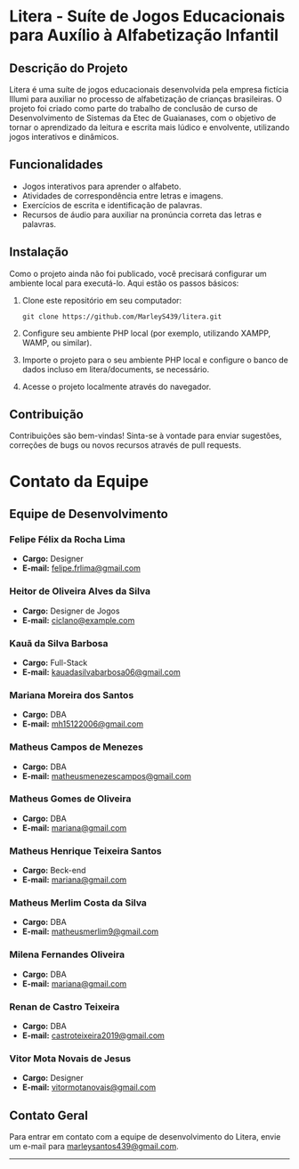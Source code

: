 # Litera - Suíte de Jogos Educacionais para Auxílio à Alfabetização Infantil

## Descrição do Projeto
Litera é uma suíte de jogos educacionais desenvolvida pela empresa fictícia Illumi para auxiliar no processo de alfabetização de crianças brasileiras. O projeto foi criado como parte do trabalho de conclusão de curso de Desenvolvimento de Sistemas da Etec de Guaianases, com o objetivo de tornar o aprendizado da leitura e escrita mais lúdico e envolvente, utilizando jogos interativos e dinâmicos.

## Funcionalidades
- Jogos interativos para aprender o alfabeto.
- Atividades de correspondência entre letras e imagens.
- Exercícios de escrita e identificação de palavras.
- Recursos de áudio para auxiliar na pronúncia correta das letras e palavras.

## Instalação
Como o projeto ainda não foi publicado, você precisará configurar um ambiente local para executá-lo. Aqui estão os passos básicos:

1. Clone este repositório em seu computador:
   ```
   git clone https://github.com/MarleyS439/litera.git
   ```

2. Configure seu ambiente PHP local (por exemplo, utilizando XAMPP, WAMP, ou similar).

3. Importe o projeto para o seu ambiente PHP local e configure o banco de dados incluso em litera/documents, se necessário.

4. Acesse o projeto localmente através do navegador.

## Contribuição
Contribuições são bem-vindas! Sinta-se à vontade para enviar sugestões, correções de bugs ou novos recursos através de pull requests.

# Contato da Equipe

## Equipe de Desenvolvimento

### Felipe Félix da Rocha Lima
- **Cargo:** Designer
- **E-mail:** felipe.frlima@gmail.com

### Heitor de Oliveira Alves da Silva
- **Cargo:** Designer de Jogos
- **E-mail:** ciclano@example.com

### Kauã da Silva Barbosa
- **Cargo:** Full-Stack
- **E-mail:** kauadasilvabarbosa06@gmail.com

### Mariana Moreira dos Santos
- **Cargo:** DBA
- **E-mail:** mh15122006@gmail.com

### Matheus Campos de Menezes
- **Cargo:** DBA
- **E-mail:** matheusmenezescampos@gmail.com

### Matheus Gomes de Oliveira
- **Cargo:** DBA
- **E-mail:** mariana@gmail.com

### Matheus Henrique Teixeira Santos
- **Cargo:** Beck-end
- **E-mail:** mariana@gmail.com

### Matheus Merlim Costa da Silva
- **Cargo:** DBA
- **E-mail:** matheusmerlim9@gmail.com

### Milena Fernandes Oliveira
- **Cargo:** DBA
- **E-mail:** mariana@gmail.com

### Renan de Castro Teixeira
- **Cargo:** DBA
- **E-mail:** castroteixeira2019@gmail.com

### Vitor Mota Novais de Jesus
- **Cargo:** Designer
- **E-mail:** vitormotanovais@gmail.com

## Contato Geral

Para entrar em contato com a equipe de desenvolvimento do Litera, envie um e-mail para [marleysantos439@gmail.com](mailto:marleysantos439@gmail.com).

---
